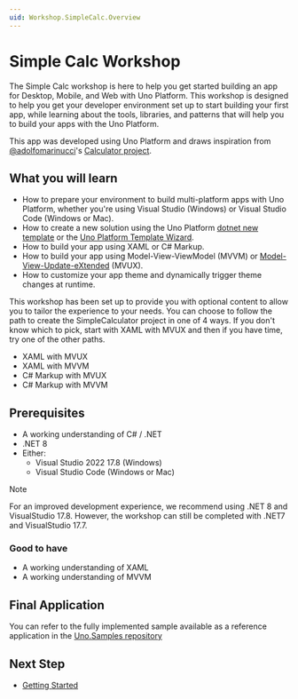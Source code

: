 ```yaml
---
uid: Workshop.SimpleCalc.Overview
---
```

# Simple Calc Workshop

The Simple Calc workshop is here to help you get started building an app for Desktop, Mobile, and Web with Uno Platform. This workshop is designed to help you get your developer environment set up to start building your first app, while learning about the tools, libraries, and patterns that will help you to build your apps with the Uno Platform.

This app was developed using Uno Platform and draws inspiration from [@adolfomarinucci](https://x.com/adolfomarinucci)'s [Calculator project](https://github.com/adospace/reactorui-maui/tree/main/samples/Calculator).

## What you will learn

- How to prepare your environment to build multi-platform apps with Uno Platform, whether you're using Visual Studio (Windows) or Visual Studio Code (Windows or Mac).
- How to create a new solution using the Uno Platform [dotnet new template](https://www.nuget.org/packages/Uno.Templates) or the [Uno Platform Template Wizard](https://marketplace.visualstudio.com/items?itemName=unoplatform.uno-platform-addin-2022).
- How to build your app using XAML or C# Markup.
- How to build your app using Model-View-ViewModel (MVVM) or [Model-View-Update-eXtended](https://aka.platform.uno/mvux) (MVUX).
- How to customize your app theme and dynamically trigger theme changes at runtime.

This workshop has been set up to provide you with optional content to allow you to tailor the experience to your needs. You can choose to follow the path to create the SimpleCalculator project in one of 4 ways. If you don't know which to pick, start with XAML with MVUX and then if you have time, try one of the other paths.

- XAML with MVUX
- XAML with MVVM
- C# Markup with MVUX
- C# Markup with MVVM

## Prerequisites

- A working understanding of C# / .NET
- .NET 8
- Either:  
  - Visual Studio 2022 17.8 (Windows)
  - Visual Studio Code (Windows or Mac)

> [!NOTE]
>  For an improved development experience, we recommend using .NET 8 and VisualStudio 17.8. However, the workshop can still be completed with .NET7 and VisualStudio 17.7.

### Good to have

- A working understanding of XAML
- A working understanding of MVVM

## Final Application

You can refer to the fully implemented sample available as a reference application in the [Uno.Samples repository](https://aka.platform.uno/simplecalc-sampleapp)

## Next Step

 - [Getting Started](xref:Workshop.SimpleCalc.GettingStarted)